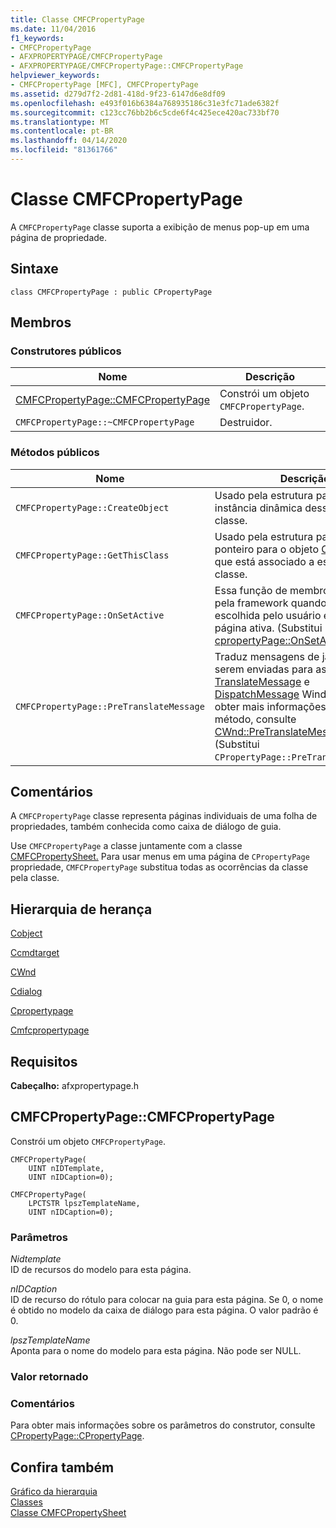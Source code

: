 ```yaml
---
title: Classe CMFCPropertyPage
ms.date: 11/04/2016
f1_keywords:
- CMFCPropertyPage
- AFXPROPERTYPAGE/CMFCPropertyPage
- AFXPROPERTYPAGE/CMFCPropertyPage::CMFCPropertyPage
helpviewer_keywords:
- CMFCPropertyPage [MFC], CMFCPropertyPage
ms.assetid: d279d7f2-2d81-418d-9f23-6147d6e8df09
ms.openlocfilehash: e493f016b6384a768935186c31e3fc71ade6382f
ms.sourcegitcommit: c123cc76bb2b6c5cde6f4c425ece420ac733bf70
ms.translationtype: MT
ms.contentlocale: pt-BR
ms.lasthandoff: 04/14/2020
ms.locfileid: "81361766"
---
```

# <a name="cmfcpropertypage-class"></a>Classe CMFCPropertyPage

A `CMFCPropertyPage` classe suporta a exibição de menus pop-up em uma página de propriedade.

## <a name="syntax"></a>Sintaxe

```
class CMFCPropertyPage : public CPropertyPage
```

## <a name="members"></a>Membros

### <a name="public-constructors"></a>Construtores públicos

|Nome|Descrição|
|----------|-----------------|
|[CMFCPropertyPage::CMFCPropertyPage](#cmfcpropertypage)|Constrói um objeto `CMFCPropertyPage`.|
|`CMFCPropertyPage::~CMFCPropertyPage`|Destruidor.|

### <a name="public-methods"></a>Métodos públicos

|Nome|Descrição|
|----------|-----------------|
|`CMFCPropertyPage::CreateObject`|Usado pela estrutura para criar uma instância dinâmica desse tipo de classe.|
|`CMFCPropertyPage::GetThisClass`|Usado pela estrutura para obter um ponteiro para o objeto [CRuntimeClass](../../mfc/reference/cruntimeclass-structure.md) que está associado a este tipo de classe.|
|`CMFCPropertyPage::OnSetActive`|Essa função de membro é chamada pela framework quando a página é escolhida pelo usuário e se torna a página ativa. (Substitui [cpropertyPage::OnSetActive](../../mfc/reference/cpropertypage-class.md#onsetactive).)|
|`CMFCPropertyPage::PreTranslateMessage`|Traduz mensagens de janela antes de serem enviadas para as funções [TranslateMessage](/windows/win32/api/winuser/nf-winuser-translatemessage) e [DispatchMessage](/windows/win32/api/winuser/nf-winuser-dispatchmessage) Windows. Para obter mais informações e sintaxe do método, consulte [CWnd::PreTranslateMessage](../../mfc/reference/cwnd-class.md#pretranslatemessage). (Substitui `CPropertyPage::PreTranslateMessage`.)|

## <a name="remarks"></a>Comentários

A `CMFCPropertyPage` classe representa páginas individuais de uma folha de propriedades, também conhecida como caixa de diálogo de guia.

Use `CMFCPropertyPage` a classe juntamente com a classe [CMFCPropertySheet.](../../mfc/reference/cmfcpropertysheet-class.md) Para usar menus em uma página de `CPropertyPage` propriedade, `CMFCPropertyPage` substitua todas as ocorrências da classe pela classe.

## <a name="inheritance-hierarchy"></a>Hierarquia de herança

[Cobject](../../mfc/reference/cobject-class.md)

[Ccmdtarget](../../mfc/reference/ccmdtarget-class.md)

[CWnd](../../mfc/reference/cwnd-class.md)

[Cdialog](../../mfc/reference/cdialog-class.md)

[Cpropertypage](../../mfc/reference/cpropertypage-class.md)

[Cmfcpropertypage](../../mfc/reference/cmfcpropertypage-class.md)

## <a name="requirements"></a>Requisitos

**Cabeçalho:** afxpropertypage.h

## <a name="cmfcpropertypagecmfcpropertypage"></a><a name="cmfcpropertypage"></a>CMFCPropertyPage::CMFCPropertyPage

Constrói um objeto `CMFCPropertyPage`.

```
CMFCPropertyPage(
    UINT nIDTemplate,
    UINT nIDCaption=0);

CMFCPropertyPage(
    LPCTSTR lpszTemplateName,
    UINT nIDCaption=0);
```

### <a name="parameters"></a>Parâmetros

*Nidtemplate*<br/>
ID de recursos do modelo para esta página.

*nIDCaption*<br/>
ID de recurso do rótulo para colocar na guia para esta página. Se 0, o nome é obtido no modelo da caixa de diálogo para esta página. O valor padrão é 0.

*lpszTemplateName*<br/>
Aponta para o nome do modelo para esta página. Não pode ser NULL.

### <a name="return-value"></a>Valor retornado

### <a name="remarks"></a>Comentários

Para obter mais informações sobre os parâmetros do construtor, consulte [CPropertyPage::CPropertyPage](../../mfc/reference/cpropertypage-class.md#cpropertypage).

## <a name="see-also"></a>Confira também

[Gráfico da hierarquia](../../mfc/hierarchy-chart.md)<br/>
[Classes](../../mfc/reference/mfc-classes.md)<br/>
[Classe CMFCPropertySheet](../../mfc/reference/cmfcpropertysheet-class.md)
